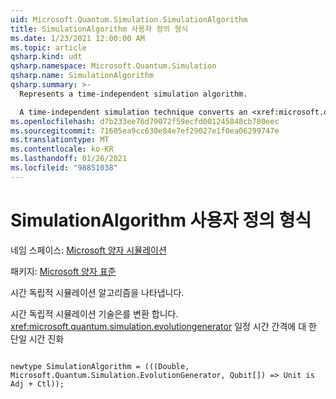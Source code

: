 ```yaml
---
uid: Microsoft.Quantum.Simulation.SimulationAlgorithm
title: SimulationAlgorithm 사용자 정의 형식
ms.date: 1/23/2021 12:00:00 AM
ms.topic: article
qsharp.kind: udt
qsharp.namespace: Microsoft.Quantum.Simulation
qsharp.name: SimulationAlgorithm
qsharp.summary: >-
  Represents a time-independent simulation algorithm.

  A time-independent simulation technique converts an <xref:microsoft.quantum.simulation.evolutiongenerator> to unitary time evolution for some time-interval.
ms.openlocfilehash: d7b233ee76d79072f59ecfd001245848cb780eec
ms.sourcegitcommit: 71605ea9cc630e84e7ef29027e1f0ea06299747e
ms.translationtype: MT
ms.contentlocale: ko-KR
ms.lasthandoff: 01/26/2021
ms.locfileid: "98851038"
---
```

# <a name="simulationalgorithm-user-defined-type"></a>SimulationAlgorithm 사용자 정의 형식

네임 스페이스: [Microsoft 양자 시뮬레이션](xref:Microsoft.Quantum.Simulation)

패키지: [Microsoft 양자 표준](https://nuget.org/packages/Microsoft.Quantum.Standard)


시간 독립적 시뮬레이션 알고리즘을 나타냅니다.

시간 독립적 시뮬레이션 기술은를 변환 합니다. <xref:microsoft.quantum.simulation.evolutiongenerator>
일정 시간 간격에 대 한 단일 시간 진화

```qsharp

newtype SimulationAlgorithm = (((Double, Microsoft.Quantum.Simulation.EvolutionGenerator, Qubit[]) => Unit is Adj + Ctl));
```

